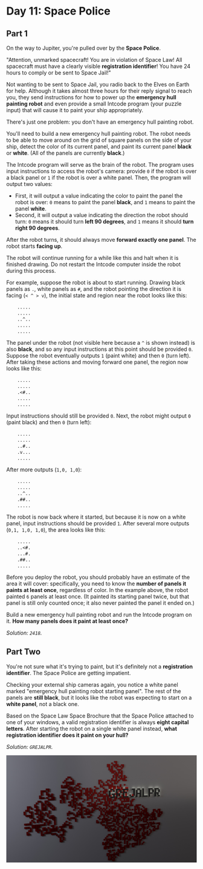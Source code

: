 # Day 11: Space Police

## Part 1

On the way to Jupiter, you're pulled over by the **Space Police**.

"Attention, unmarked spacecraft! You are in violation of Space Law! All spacecraft must have a clearly visible **registration identifier**! You have 24 hours to comply or be sent to Space Jail!"

Not wanting to be sent to Space Jail, you radio back to the Elves on Earth for help. Although it takes almost three hours for their reply signal to reach you, they send instructions for how to power up the **emergency hull painting robot** and even provide a small Intcode program (your puzzle input) that will cause it to paint your ship appropriately.

There's just one problem: you don't have an emergency hull painting robot.

You'll need to build a new emergency hull painting robot. The robot needs to be able to move around on the grid of square panels on the side of your ship, detect the color of its current panel, and paint its current panel **black** or **white**. (All of the panels are currently **black**.)

The Intcode program will serve as the brain of the robot. The program uses input instructions to access the robot's camera: provide `0` if the robot is over a black panel or `1` if the robot is over a white panel. Then, the program will output two values:

- First, it will output a value indicating the color to paint the panel the robot is over: `0` means to paint the panel **black**, and `1` means to paint the panel **white**.
- Second, it will output a value indicating the direction the robot should turn: `0` means it should turn **left 90 degrees**, and `1` means it should **turn right 90 degrees**.

After the robot turns, it should always move **forward exactly one panel**. The robot starts **facing up**.

The robot will continue running for a while like this and halt when it is finished drawing. Do not restart the Intcode computer inside the robot during this process.

For example, suppose the robot is about to start running. Drawing black panels as `.`, white panels as `#`, and the robot pointing the direction it is facing (`< ^ > v`), the initial state and region near the robot looks like this:

        .....
        .....
        ..^..
        .....
        .....

The panel under the robot (not visible here because a `^` is shown instead) is also **black**, and so any input instructions at this point should be provided `0`. Suppose the robot eventually outputs `1` (paint white) and then `0` (turn left). After taking these actions and moving forward one panel, the region now looks like this:

        .....
        .....
        .<#..
        .....
        .....

Input instructions should still be provided `0`. Next, the robot might output `0` (paint black) and then `0` (turn left):

        .....
        .....
        ..#..
        .v...
        .....

After more outputs (`1,0, 1,0`):

        .....
        .....
        ..^..
        .##..
        .....

The robot is now back where it started, but because it is now on a white panel, input instructions should be provided `1`. After several more outputs (`0,1, 1,0, 1,0`), the area looks like this:

        .....
        ..<#.
        ...#.
        .##..
        .....

Before you deploy the robot, you should probably have an estimate of the area it will cover: specifically, you need to know the **number of panels it paints at least once**, regardless of color. In the example above, the robot painted `6` panels at least once. (It painted its starting panel twice, but that panel is still only counted once; it also never painted the panel it ended on.)

Build a new emergency hull painting robot and run the Intcode program on it. **How many panels does it paint at least once?**

_Solution: `2418`._

## Part Two

You're not sure what it's trying to paint, but it's definitely not a **registration identifier**. The Space Police are getting impatient.

Checking your external ship cameras again, you notice a white panel marked "emergency hull painting robot starting panel". The rest of the panels are **still black**, but it looks like the robot was expecting to start on a **white panel**, not a black one.

Based on the Space Law Space Brochure that the Space Police attached to one of your windows, a valid registration identifier is always **eight capital letters**. After starting the robot on a single white panel instead, **what registration identifier does it paint on your hull?**

_Solution: `GREJALPR`._

![Result](dayEleven2.jpg)
